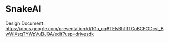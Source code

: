 # SnakeAI

Design Document: https://docs.google.com/presentation/d/1Gu_oq8TElsBhTfTCoBCFODcvI_BwWlXsqTYWpVuBJQA/edit?usp=drivesdk
